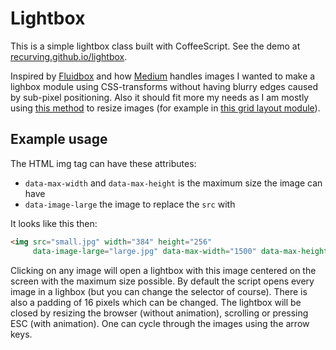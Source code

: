 # Lightbox

This is a simple lightbox class built with CoffeeScript. See the demo at [recurving.github.io/lightbox](http://recurving.github.io/lightbox).

Inspired by [Fluidbox](http://codepen.io/terrymun/full/JKHwp) and how [Medium](http://medium.com) handles images I wanted to make a lighbox module using CSS-transforms without having blurry edges caused by sub-pixel positioning. Also it should fit more my needs as I am mostly using [this method](http://alistapart.com/article/creating-intrinsic-ratios-for-video) to resize images (for example in [this grid layout module](https://github.com/recurving/grid)).

## Example usage

The HTML img tag can have these attributes:

  - `data-max-width` and `data-max-height` is the maximum size the image can have
  - `data-image-large` the image to replace the `src` with

It looks like this then:

```html
<img src="small.jpg" width="384" height="256"
     data-image-large="large.jpg" data-max-width="1500" data-max-height="1000">
```

Clicking on any image will open a lightbox with this image centered on the screen with the maximum size possible. By default the script opens every image in a lighbox (but you can change the selector of course). There is also a padding of 16 pixels which can be changed. The lightbox will be closed by resizing the browser (without animation), scrolling or pressing ESC (with animation). One can cycle through the images using the arrow keys.
